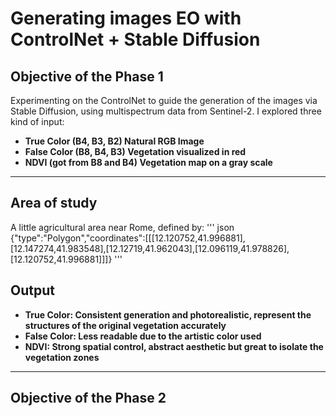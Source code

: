 # Generating images EO with ControlNet + Stable Diffusion

## Objective of the Phase 1

Experimenting on the ControlNet to guide the generation of the images via Stable Diffusion, using multispectrum data from Sentinel-2. I explored three kind of input:

- **True Color (B4, B3, B2) Natural RGB Image**
- **False Color (B8, B4, B3) Vegetation visualized in red**
- **NDVI (got from B8 and B4) Vegetation map on a gray scale**

---

## Area of study

A little agricultural area near Rome, defined by:
'''
json
{"type":"Polygon","coordinates":[[[12.120752,41.996881],[12.147274,41.983548],[12.12719,41.962043],[12.096119,41.978826],[12.120752,41.996881]]]}
'''

## Output

- **True Color: Consistent generation and photorealistic, represent the structures of the original vegetation accurately**
- **False Color: Less readable due to the artistic color used**
- **NDVI: Strong spatial control, abstract aesthetic but great to isolate the vegetation zones**

---

## Objective of the Phase 2
